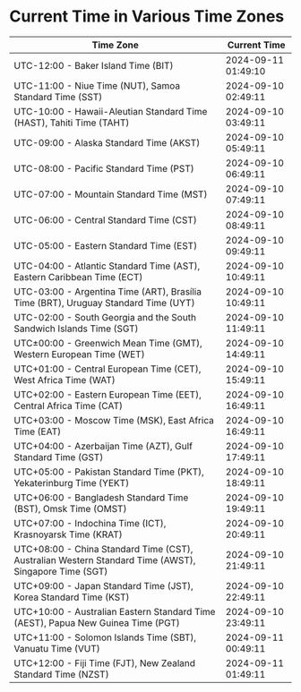 # Current Time in Various Time Zones

| Time Zone | Current Time |
|-----------|--------------|
| UTC-12:00 - Baker Island Time (BIT) | 2024-09-11 01:49:10 |
| UTC-11:00 - Niue Time (NUT), Samoa Standard Time (SST) | 2024-09-10 02:49:11 |
| UTC-10:00 - Hawaii-Aleutian Standard Time (HAST), Tahiti Time (TAHT) | 2024-09-10 03:49:11 |
| UTC-09:00 - Alaska Standard Time (AKST) | 2024-09-10 05:49:11 |
| UTC-08:00 - Pacific Standard Time (PST) | 2024-09-10 06:49:11 |
| UTC-07:00 - Mountain Standard Time (MST) | 2024-09-10 07:49:11 |
| UTC-06:00 - Central Standard Time (CST) | 2024-09-10 08:49:11 |
| UTC-05:00 - Eastern Standard Time (EST) | 2024-09-10 09:49:11 |
| UTC-04:00 - Atlantic Standard Time (AST), Eastern Caribbean Time (ECT) | 2024-09-10 10:49:11 |
| UTC-03:00 - Argentina Time (ART), Brasília Time (BRT), Uruguay Standard Time (UYT) | 2024-09-10 10:49:11 |
| UTC-02:00 - South Georgia and the South Sandwich Islands Time (SGT) | 2024-09-10 11:49:11 |
| UTC±00:00 - Greenwich Mean Time (GMT), Western European Time (WET) | 2024-09-10 14:49:11 |
| UTC+01:00 - Central European Time (CET), West Africa Time (WAT) | 2024-09-10 15:49:11 |
| UTC+02:00 - Eastern European Time (EET), Central Africa Time (CAT) | 2024-09-10 16:49:11 |
| UTC+03:00 - Moscow Time (MSK), East Africa Time (EAT) | 2024-09-10 16:49:11 |
| UTC+04:00 - Azerbaijan Time (AZT), Gulf Standard Time (GST) | 2024-09-10 17:49:11 |
| UTC+05:00 - Pakistan Standard Time (PKT), Yekaterinburg Time (YEKT) | 2024-09-10 18:49:11 |
| UTC+06:00 - Bangladesh Standard Time (BST), Omsk Time (OMST) | 2024-09-10 19:49:11 |
| UTC+07:00 - Indochina Time (ICT), Krasnoyarsk Time (KRAT) | 2024-09-10 20:49:11 |
| UTC+08:00 - China Standard Time (CST), Australian Western Standard Time (AWST), Singapore Time (SGT) | 2024-09-10 21:49:11 |
| UTC+09:00 - Japan Standard Time (JST), Korea Standard Time (KST) | 2024-09-10 22:49:11 |
| UTC+10:00 - Australian Eastern Standard Time (AEST), Papua New Guinea Time (PGT) | 2024-09-10 23:49:11 |
| UTC+11:00 - Solomon Islands Time (SBT), Vanuatu Time (VUT) | 2024-09-11 00:49:11 |
| UTC+12:00 - Fiji Time (FJT), New Zealand Standard Time (NZST) | 2024-09-11 01:49:11 |
